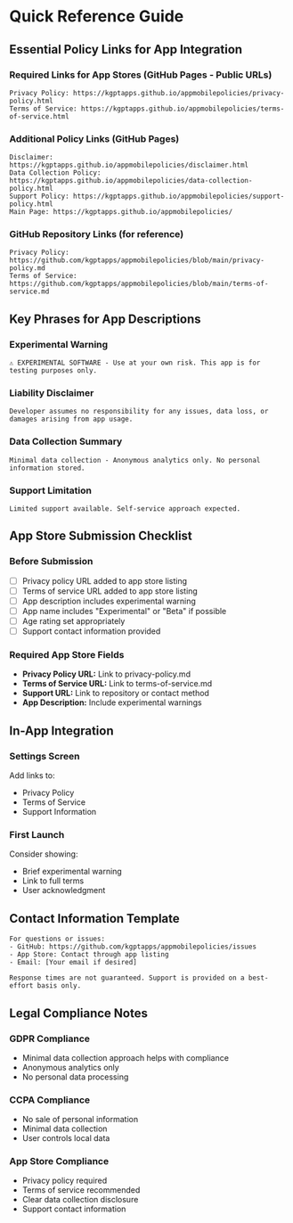 # Quick Reference Guide

## Essential Policy Links for App Integration

### Required Links for App Stores (GitHub Pages - Public URLs)
```
Privacy Policy: https://kgptapps.github.io/appmobilepolicies/privacy-policy.html
Terms of Service: https://kgptapps.github.io/appmobilepolicies/terms-of-service.html
```

### Additional Policy Links (GitHub Pages)
```
Disclaimer: https://kgptapps.github.io/appmobilepolicies/disclaimer.html
Data Collection Policy: https://kgptapps.github.io/appmobilepolicies/data-collection-policy.html
Support Policy: https://kgptapps.github.io/appmobilepolicies/support-policy.html
Main Page: https://kgptapps.github.io/appmobilepolicies/
```

### GitHub Repository Links (for reference)
```
Privacy Policy: https://github.com/kgptapps/appmobilepolicies/blob/main/privacy-policy.md
Terms of Service: https://github.com/kgptapps/appmobilepolicies/blob/main/terms-of-service.md
```

## Key Phrases for App Descriptions

### Experimental Warning
```
⚠️ EXPERIMENTAL SOFTWARE - Use at your own risk. This app is for testing purposes only.
```

### Liability Disclaimer
```
Developer assumes no responsibility for any issues, data loss, or damages arising from app usage.
```

### Data Collection Summary
```
Minimal data collection - Anonymous analytics only. No personal information stored.
```

### Support Limitation
```
Limited support available. Self-service approach expected.
```

## App Store Submission Checklist

### Before Submission
- [ ] Privacy policy URL added to app store listing
- [ ] Terms of service URL added to app store listing
- [ ] App description includes experimental warning
- [ ] App name includes "Experimental" or "Beta" if possible
- [ ] Age rating set appropriately
- [ ] Support contact information provided

### Required App Store Fields
- **Privacy Policy URL:** Link to privacy-policy.md
- **Terms of Service URL:** Link to terms-of-service.md
- **Support URL:** Link to repository or contact method
- **App Description:** Include experimental warnings

## In-App Integration

### Settings Screen
Add links to:
- Privacy Policy
- Terms of Service
- Support Information

### First Launch
Consider showing:
- Brief experimental warning
- Link to full terms
- User acknowledgment

## Contact Information Template

```
For questions or issues:
- GitHub: https://github.com/kgptapps/appmobilepolicies/issues
- App Store: Contact through app listing
- Email: [Your email if desired]

Response times are not guaranteed. Support is provided on a best-effort basis only.
```

## Legal Compliance Notes

### GDPR Compliance
- Minimal data collection approach helps with compliance
- Anonymous analytics only
- No personal data processing

### CCPA Compliance
- No sale of personal information
- Minimal data collection
- User controls local data

### App Store Compliance
- Privacy policy required
- Terms of service recommended
- Clear data collection disclosure
- Support contact information
